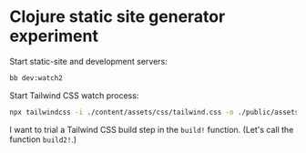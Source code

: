 # Clojure static site generator experiment

Start static-site and development servers:

```bash
bb dev:watch2
```

Start Tailwind CSS watch process:

```bash
npx tailwindcss -i ./content/assets/css/tailwind.css -o ./public/assets/css/main.css --watch
```

I want to trial a Tailwind CSS build step in the `build!` function.
(Let's call the function `build2!`.)
